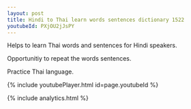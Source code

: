 ```yaml
---
layout: post
title: Hindi to Thai learn words sentences dictionary 1522 
youtubeId: PXjOU2jJsPY
---
```

 
 
Helps to learn Thai words and sentences for Hindi speakers.

Opportunitiy to repeat the words sentences. 

Practice Thai language. 
 
{% include youtubePlayer.html id=page.youtubeId %}
 
 
{% include analytics.html %}